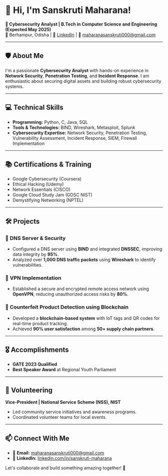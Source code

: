 # 👋 Hi, I'm Sanskruti Maharana!

**🚀 Cybersecurity Analyst | B.Tech in Computer Science and Engineering (Expected May 2025)**  
📍 Berhampur, Odisha | 💼 [LinkedIn](https://www.linkedin.com/in/sanskruti-maharana) | 📧 maharanasanskruti000@gmail.com  

---

## 🛡️ About Me  
I'm a passionate **Cybersecurity Analyst** with hands-on experience in **Network Security**, **Penetration Testing**, and **Incident Response**. I am enthusiastic about securing digital assets and building robust cybersecurity systems.

---

## 💻 Technical Skills  
- **Programming:** Python, C, Java, SQL  
- **Tools & Technologies:** BIND, Wireshark, Metasploit, Splunk  
- **Cybersecurity Expertise:** Network Security, Penetration Testing, Vulnerability Assessment, Incident Response, SIEM, Firewall Implementation  

---

## 📚 Certifications & Training  
- Google Cybersecurity (Coursera)  
- Ethical Hacking (Udemy)  
- Network Essentials (CISCO)  
- Google Cloud Study Jam (GDSC NIST)  
- Demystifying Networking (NPTEL)  

---

## 🛠️ Projects  

### 📌 **DNS Server & Security**  
- Configured a DNS server using **BIND** and integrated **DNSSEC**, improving data integrity by **95%**.  
- Analyzed over **1,000 DNS traffic packets** using **Wireshark** to identify vulnerabilities.

### 📌 **VPN Implementation**  
- Established a secure and encrypted remote access network using **OpenVPN**, reducing unauthorized access risks by **80%**.

### 📌 **Counterfeit Product Detection using Blockchain**  
- Developed a **blockchain-based system** with IoT tags and QR codes for real-time product tracking.  
- Achieved **90% user satisfaction** among **50+ supply chain partners**.

---

## 🎖️ Accomplishments  
- **GATE 2023 Qualified**  
- **Best Speaker Award** at Regional Youth Parliament  

---

## 🤝 Volunteering  
**Vice-President | National Service Scheme (NSS), NIST**  
- Led community service initiatives and awareness programs.  
- Coordinated volunteer teams for local events.

---

## 📫 Connect With Me  
- 📧 **Email:** maharanasanskruti000@gmail.com  
- 💼 **LinkedIn:** [linkedin.com/in/sanskruti-maharana](https://www.linkedin.com/in/sanskruti-maharana)  

Let's collaborate and build something amazing together! 🌟

